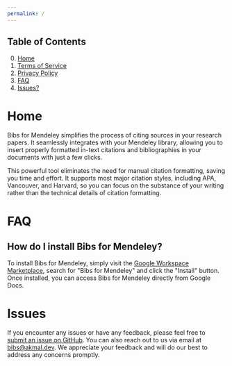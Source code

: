 ```yaml
---
permalink: /
---
```


## Table of Contents
0. [Home](#home)
1. [Terms of Service](tos)
2. [Privacy Policy](privacy-policy)
3. [FAQ](#faq)
4. [Issues?](#issues)

# Home

Bibs for Mendeley simplifies the process of citing sources in your research papers. It seamlessly integrates with your Mendeley library, allowing you to insert properly formatted in-text citations and bibliographies in your documents with just a few clicks.

This powerful tool eliminates the need for manual citation formatting, saving you time and effort. It supports most major citation styles, including APA, Vancouver, and Harvard, so you can focus on the substance of your writing rather than the technical details of citation formatting.

# FAQ

## How do I install Bibs for Mendeley?

To install Bibs for Mendeley, simply visit the [Google Workspace Marketplace](https://workspace.google.com/marketplace/), search for "Bibs for Mendeley" and click the "Install" button. Once installed, you can access Bibs for Mendeley directly from Google Docs.

# Issues

If you encounter any issues or have any feedback, please feel free to [submit an issue on GitHub](https://github.com/Wikidepia/bibs4mendeley-docs/issues). You can also reach out to us via email at [bibs@akmal.dev](mailto:bibs@akmal.dev). We appreciate your feedback and will do our best to address any concerns promptly. 
